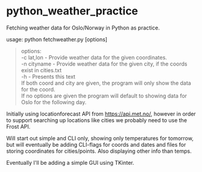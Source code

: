 # python_weather_practice
Fetching weather data for Oslo/Norway in Python as practice.  

 usage: python fetchweather.py [options]  
>   options:  
> -c      lat,lon  - Provide weather data for the given coordinates.  
> -n      cityname - Provide weather data for the given city, if the coords exist in cities.txt  
> -h               - Presents this text  
    If both coord and city are given, the program will only show the data for the coord.  
    If no options are given the program will default to showing data for Oslo 
    for the following day.  

Initially using locationforecast API from https://api.met.no/,
however in order to support searching up locations like cities we 
probably need to use the Frost API.

Will start out simple and CLI only, showing only temperatures for tomorrow,
but will eventually be adding CLI-flags for coords and dates
and files for storing coordinates for cities/points. 
Also displaying other info than temps.

Eventually I'll be adding a simple GUI using TKinter.
